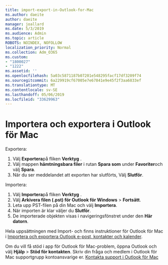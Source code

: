 ```yaml
---
title: import-export-in-Outlook-for-Mac
ms.author: daeite
author: daeite
manager: joallard
ms.date: 5/3/2019
ms.audience: Admin
ms.topic: article
ROBOTS: NOINDEX, NOFOLLOW
localization_priority: Normal
ms.collection: Adm_O365
ms.custom:
- "1800027"
- "1222"
ms.assetid: ''
ms.openlocfilehash: 5a03c5871187b07201e548295facf17df3209f74
ms.sourcegitcommit: 6a229919cf67005e7e67841e9e45f2f3aa6833ef
ms.translationtype: MT
ms.contentlocale: sv-SE
ms.lasthandoff: 05/06/2019
ms.locfileid: "33629963"
---
```

# <a name="importexport-in-outlook-for-mac"></a>Importera och exportera i Outlook för Mac 

Exportera:
1. Välj **Exportera**på fliken **Verktyg** .
2. Välj mappen **hämtningsbara filer** i rutan **Spara som** under **Favoriter**och välj **Spara**.
3. När du ser meddelandet att exporten har slutförts, Välj **Slutför**.

Importera:
1. Välj **Importera**på fliken **Verktyg** .
2. Välj **Arkivera filen (.pst) för Outlook för Windows** > **Fortsätt**.
3. Leta upp PST-filen på din Mac och välj **Importera**.
4. När importen är klar väljer du **Slutför**.
5. De importerade objekten visas i navigeringsfönstret under den **Här datorn**.

Hela uppsättningen med Import- och finns instruktioner för Outlook för Mac i [Importera och exportera Outlook e-post, kontakter och kalender](https://support.office.com/article/92577192-3881-4502-b79d-c3bbada6c8ef#ID0EAACAAA=Mac). 

Om du vill få stöd i app för Outlook för Mac-problem, öppna Outlook och välj **Hjälp** > **Stöd för kontakten**. Skriv din fråga och medlem i Outlook för Mac supportgrupp kontoansvarige er. [Kontakta support i Outlook för Mac](https://go.microsoft.com/fwlink/?linkid=2002400&clcid=0x409)